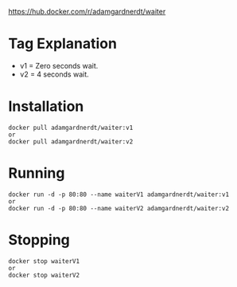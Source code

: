 https://hub.docker.com/r/adamgardnerdt/waiter

# Tag Explanation
- v1 = Zero seconds wait.
- v2 = 4 seconds wait.

# Installation
```
docker pull adamgardnerdt/waiter:v1
or
docker pull adamgardnerdt/waiter:v2
```

# Running
```
docker run -d -p 80:80 --name waiterV1 adamgardnerdt/waiter:v1
or
docker run -d -p 80:80 --name waiterV2 adamgardnerdt/waiter:v2
```

# Stopping
```
docker stop waiterV1
or
docker stop waiterV2
```
